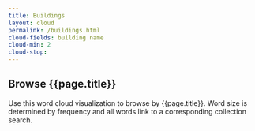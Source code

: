 ```yaml
---
title: Buildings
layout: cloud
permalink: /buildings.html
cloud-fields: building name
cloud-min: 2
cloud-stop:
---
```


## Browse {{page.title}}

Use this word cloud visualization to browse by {{page.title}}.
Word size is determined by frequency and all words link to a corresponding collection search.

